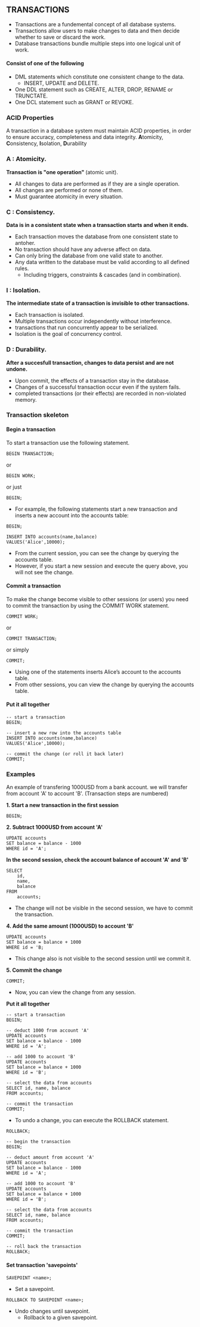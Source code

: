 ## TRANSACTIONS
* Transactions are a fundemental concept of all database
  systems.
* Transactions allow users to make changes to data and then
  decide whether to save or discard the work.
* Database transactions bundle multiple steps into one logical
  unit of work.
#### Consist of one of the following

* DML statements which constitute one consistent change to the data.
  * INSERT, UPDATE and DELETE.
* One DDL statement such as CREATE, ALTER, DROP, RENAME or TRUNCTATE.
* One DCL statement such as GRANT or REVOKE.

### ACID Properties
A transaction in a database system must maintain ACID properties,
 in order to ensure accuracy, completeness and data integrity.
<b>A</b>tomicity, <b>C</b>onsistency, <b>I</b>solation, <b>D</b>urability

### A : Atomicity.
<b>Transaction is "one operation" </b> (atomic unit).

  * All changes to data are performed as if they are a single operation.
  * All changes are performed or none of them.
  * Must guarantee atomicity in every situation.

### C : Consistency.
  <b>Data is in a consistent state when a transaction starts and when it ends.</b>

  * Each transaction moves the database from one consistent state to antoher.
  * No transaction should have any adverse affect on data.
  * Can only bring the database from one valid state to another.
  * Any data written to the database must be valid according to all defined rules.
    * Including triggers, constraints & cascades (and in combination).
### I : Isolation.
  <b>The intermediate state of a transaction is invisible to other transactions.</b>

  * Each transaction is isolated.
  * Multiple transactions occur independently without interference.
  * transactions that run concurrently appear to be serialized.
  * Isolation is the goal of concurrency control.
### D : Durability.
<b>After a succesfull transaction, changes to data persist and are not undone.</b>

  * Upon commit, the effects of a transaction stay in the database.
  * Changes of a successful transaction occur even if the system fails.
  * completed transactions (or their effects) are recorded in
  non-violated memory.


### Transaction skeleton
#### Begin a transaction
To start a transaction use the following statement.
```
BEGIN TRANSACTION;
```
or
```
BEGIN WORK;
```
or just
```
BEGIN;
```
* For example, the following statements start a new transaction
  and inserts a new account into the accounts table:
```
BEGIN;

INSERT INTO accounts(name,balance)
VALUES('Alice',10000);
```
* From the current session, you can see the change by querying the accounts table.
* However, if you start a new session and execute the query above, you will not see the change.

#### Commit a transaction
To make the change become visible to other sessions (or users)
you need to commit the transaction by using the COMMIT WORK statement.
```
COMMIT WORK;
```
or
```
COMMIT TRANSACTION;
```
or simply
```
COMMIT;
```

* Using one of the statements inserts Alice’s account to the accounts table.
* From other sessions, you can view the change by querying the accounts table.

#### Put it all together
```
-- start a transaction
BEGIN;

-- insert a new row into the accounts table
INSERT INTO accounts(name,balance)
VALUES('Alice',10000);

-- commit the change (or roll it back later)
COMMIT;
```
### Examples

An example of transfering 1000USD from a bank account.
we will transfer from account 'A' to account 'B'.
(Transaction steps are numbered)

<b>1. Start a new transaction in the first session</b>
```
BEGIN;
```

<b>2. Subtract 1000USD from account 'A' </b>

```
UPDATE accounts 
SET balance = balance - 1000
WHERE id = 'A';
```
<b>In the second session, check the account balance
    of account 'A' and 'B' </b>
```
SELECT 
    id,
    name,
    balance
FROM 
    accounts;
```

* The change will not be visible in the second session,
  we have to commit the transaction.

<b>4. Add the same amount (1000USD) to account 'B' </b>
```
UPDATE accounts
SET balance = balance + 1000
WHERE id = 'B;
``` 

* This change also is not visible to the second session
  until we commit it.

<b>5. Commit the change</b>
```
COMMIT;
```

* Now, you can view the change from any session.

<b>Put it all together</b>
```
-- start a transaction
BEGIN;

-- deduct 1000 from account 'A'
UPDATE accounts 
SET balance = balance - 1000
WHERE id = 'A';

-- add 1000 to account 'B'
UPDATE accounts
SET balance = balance + 1000
WHERE id = 'B'; 

-- select the data from accounts
SELECT id, name, balance
FROM accounts;

-- commit the transaction
COMMIT;
```

* To undo a change, you can execute the ROLLBACK statement.
```
ROLLBACK;
```

```
-- begin the transaction
BEGIN;

-- deduct amount from account 'A'
UPDATE accounts 
SET balance = balance - 1000
WHERE id = 'A';

-- add 1000 to account 'B'
UPDATE accounts
SET balance = balance + 1000
WHERE id = 'B'; 

-- select the data from accounts
SELECT id, name, balance
FROM accounts;

-- commit the transaction
COMMIT;

-- roll back the transaction
ROLLBACK;
```

#### Set transaction 'savepoints'

```
SAVEPOINT <name>;
```
* Set a savepoint.

```
ROLLBACK TO SAVEPOINT <name>;
```
* Undo changes until savepoint.
    * Rollback to a given savepoint.